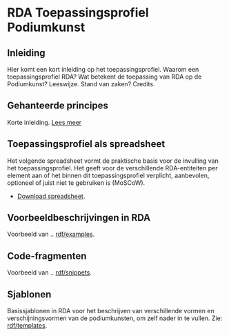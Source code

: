 # RDA Toepassingsprofiel Podiumkunst

## Inleiding
Hier komt een kort inleiding op het toepassingsprofiel. Waarom een toepassingsprofiel RDA? Wat betekent de toepassing van RDA op de Podiumkunst?
Leeswijze. Stand van zaken? 
Credits.

## Gehanteerde principes
Korte inleiding.
 [Lees meer](Principles.md)

## Toepassingsprofiel als spreadsheet
Het volgende spreadsheet vormt de praktische basis voor de invulling van het toepassingsprofiel. Het geeft voor de verschillende RDA-entiteiten per element aan of het binnen dit toepassingsprofiel verplicht, aanbevolen, optioneel of juist niet te gebruiken is (MoSCoW).

* [Download spreadsheet](RDA-AP_Podiumkunst-net.xlsx).

## Voorbeeldbeschrijvingen in RDA
Voorbeeld van ..
[rdf/examples](rdf/examples).

## Code-fragmenten
Voorbeeld van ..
[rdf/snippets](rdf/snippets).

## Sjablonen
Basissjablonen in RDA voor het beschrijven van verschillende vormen en verschijningsvormen van de podiumkunsten, om zelf nader in te vullen. 
Zie: [rdf/templates](rdf/templates).

